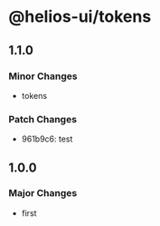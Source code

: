 # @helios-ui/tokens

## 1.1.0

### Minor Changes

- tokens

### Patch Changes

- 961b9c6: test

## 1.0.0

### Major Changes

- first
